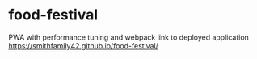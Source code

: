 # food-festival
PWA with performance tuning and webpack 
link to deployed application https://smithfamily42.github.io/food-festival/
